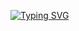 [![Typing SVG](https://readme-typing-svg.demolab.com?font=Fira+Code&pause=1000&width=435&lines=👾Welcome+To+my+profile+UwU😄)](https://git.io/typing-svg)
